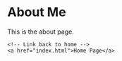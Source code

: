 <!DOCTYPE html>
<html lang="en">
<head>
    <meta charset="UTF-8">
    <meta name="viewport" content="width=device-width, initial-scale=1.0">
    <title>About</title>
</head>
<body>
    <h1>About Me</h1>
    <p>This is the about page.</p>
    
    <!-- Link back to home -->
    <a href="index.html">Home Page</a>
</body>
</html>
